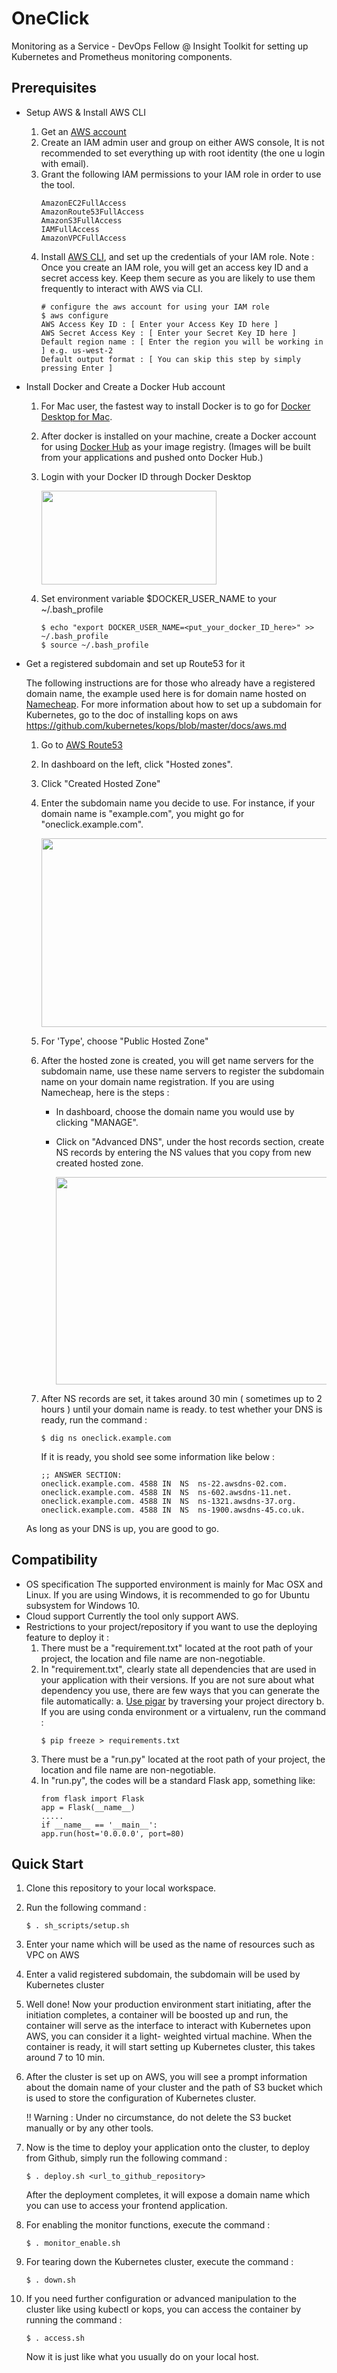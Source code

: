 # OneClick
Monitoring as a Service - DevOps Fellow @ Insight
Toolkit for setting up Kubernetes and Prometheus monitoring components.

## Prerequisites 

- Setup AWS & Install AWS CLI
  1. Get an [AWS account](https://aws.amazon.com/)
  2. Create an IAM admin user and group on either AWS console, It is not recommended to set everything up with root identity
     (the one u login with email).
  3. Grant the following IAM permissions to your IAM role in order to use the tool.
      ```
      AmazonEC2FullAccess
      AmazonRoute53FullAccess
      AmazonS3FullAccess
      IAMFullAccess
      AmazonVPCFullAccess
      ```
  4. Install [AWS CLI](https://docs.aws.amazon.com/cli/latest/userguide/cli-chap-install.html), and set up the
     credentials of your IAM role.
     Note : Once you create an IAM role, you will get an access key ID and a secret access key. Keep them secure as you 
     are likely to use them frequently to interact with AWS via CLI.
     ```
     # configure the aws account for using your IAM role
     $ aws configure
     AWS Access Key ID : [ Enter your Access Key ID here ]
     AWS Secret Access Key : [ Enter your Secret Key ID here ]
     Default region name : [ Enter the region you will be working in ] e.g. us-west-2
     Default output format : [ You can skip this step by simply pressing Enter ]
     ```

- Install Docker and Create a Docker Hub account
  1. For Mac user, the fastest way to install Docker is to go for [Docker Desktop for Mac](https://docs.docker.com/docker-for-mac/install/). 
  2. After docker is installed on your machine, create a Docker account for using [Docker Hub](https://hub.docker.com/)
     as your image registry.
     (Images will be built from your applications and pushed onto Docker Hub.)
  3. Login with your Docker ID through Docker Desktop
  
     <a href="url"><img src="https://github.com/Yucheng7713/OneClick/blob/master/README_IMG/README_IMG_1.png" align="middle" height="150" width="280"></a>
     
  4. Set environment variable $DOCKER_USER_NAME to your ~/.bash_profile
     ```
     $ echo "export DOCKER_USER_NAME=<put_your_docker_ID_here>" >> ~/.bash_profile
     $ source ~/.bash_profile
     ```

- Get a registered subdomain and set up Route53 for it

  The following instructions are for those who already have a registered domain name, the example used here is for domain name
  hosted on [Namecheap](https://www.namecheap.com).
  For more information about how to set up a subdomain for Kubernetes, go to the doc of installing kops on aws
  https://github.com/kubernetes/kops/blob/master/docs/aws.md
  
  1. Go to [AWS Route53](https://console.aws.amazon.com/route53/)
  2. In dashboard on the left, click "Hosted zones".
  3. Click "Created Hosted Zone"
  4. Enter the subdomain name you decide to use. For instance, if your domain name is "example.com", you might go for 
     "oneclick.example.com".
     
     <a href="url"><img src="https://github.com/Yucheng7713/OneClick/blob/master/README_IMG/README_IMG_3.png" align="middle" height="302" width="500"></a>
     
  5. For 'Type', choose "Public Hosted Zone"
  6. After the hosted zone is created, you will get name servers for the subdomain name, use these name servers to 
     register the subdomain name on your domain name registration.
     If you are using Namecheap, here is the steps :
     - In dashboard, choose the domain name you would use by clicking "MANAGE".
     - Click on "Advanced DNS", under the host records section, create NS records by entering the NS values that you copy
       from new created hosted zone.
       
       <a href="url"><img src="https://github.com/Yucheng7713/OneClick/blob/master/README_IMG/README_IMG_2.png" align="middle" height="332" width="500"></a>
       
  7. After NS records are set, it takes around 30 min ( sometimes up to 2 hours ) until your domain name is ready.
     to test whether your DNS is ready, run the command :
     ```
     $ dig ns oneclick.example.com
     ```
     If it is ready, you shold see some information like below :
     ```
     ;; ANSWER SECTION:
     oneclick.example.com. 4588	IN	NS	ns-22.awsdns-02.com.
     oneclick.example.com. 4588	IN	NS	ns-602.awsdns-11.net.
     oneclick.example.com. 4588	IN	NS	ns-1321.awsdns-37.org.
     oneclick.example.com. 4588	IN	NS	ns-1900.awsdns-45.co.uk.
     ```
  As long as your DNS is up, you are good to go.

## Compatibility 
  - OS specification
    The supported environment is mainly for Mac OSX and Linux. If you are using Windows, it is recommended to go for
    Ubuntu subsystem for Windows 10.
  - Cloud support
    Currently the tool only support AWS.
  - Restrictions to your project/repository if you want to use the deploying feature to deploy it :
    1. There must be a "requirement.txt" located at the root path of your project, the location and file name are
       non-negotiable.
    2. In "requirement.txt", clearly state all dependencies that are used in your application with their versions.
       If you are not sure about what dependency you use, there are few ways that you can generate the file automatically:
       a. [Use pigar](https://github.com/damnever/pigar) by traversing your project directory
       b. If you are using conda environment or a virtualenv, run the command :
       ```
       $ pip freeze > requirements.txt
       ```
    3. There must be a "run.py" located at the root path of your project, the location and file name are
       non-negotiable.
    4. In "run.py", the codes will be a standard Flask app, something like:
       ```
       from flask import Flask
       app = Flask(__name__)
       .....
       if __name__ == '__main__':
       app.run(host='0.0.0.0', port=80)
       ```
  
  
## Quick Start

  1. Clone this repository to your local workspace.
  2. Run the following command :
     ```
     $ . sh_scripts/setup.sh
     ```
  3. Enter your name which will be used as the name of resources such as VPC on AWS
  4. Enter a valid registered subdomain, the subdomain will be used by Kubernetes cluster
  5. Well done! Now your production environment start initiating, after the initiation completes, a container will be boosted
     up and run, the container will serve as the interface to interact with Kubernetes upon AWS, you can consider it a light-
     weighted virtual machine. 
     When the container is ready, it will start setting up Kubernetes cluster, this takes around 7 to 10 min.
  6. After the cluster is set up on AWS, you will see a prompt information about the domain name of your cluster and the 
     path of S3 bucket which is used to store the configuration of Kubernetes cluster.
     
     !! Warning : Under no circumstance, do not delete the S3 bucket manually or by any other tools.
  7. Now is the time to deploy your application onto the cluster, to deploy from Github, simply run the following command :
     ```
     $ . deploy.sh <url_to_github_repository>
     ```
     After the deployment completes, it will expose a domain name which you can use to access your frontend application.
  
  8. For enabling the monitor functions, execute the command :
     ```
     $ . monitor_enable.sh
     ```
  9. For tearing down the Kubernetes cluster, execute the command :
     ```
     $ . down.sh
     ```
  
  10. If you need further configuration or advanced manipulation to the cluster like using kubectl or kops, you can 
      access the container by running the command :
      ```
      $ . access.sh
      ```
      Now it is just like what you usually do on your local host.
  
  
     

